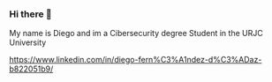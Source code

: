 ### Hi there 👋
My name is Diego and im a Cibersecurity degree Student in the URJC University

https://www.linkedin.com/in/diego-fern%C3%A1ndez-d%C3%ADaz-b822051b9/
<!--
**diegodiaz1256/diegodiaz1256** is a ✨ _special_ ✨ repository because its `README.md` (this file) appears on your GitHub profile.

Here are some ideas to get you started:

- 🔭 I’m currently working on ...
- 🌱 I’m currently learning ...
- 👯 I’m looking to collaborate on ...
- 🤔 I’m looking for help with ...
- 💬 Ask me about ...
- 📫 How to reach me: ...
- 😄 Pronouns: ...
- ⚡ Fun fact: ...
-->

